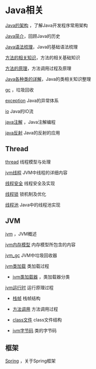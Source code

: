 # Java相关
[Java的架构](framework.md) ，了解Java开发程序常用架构

[Java简介](language_evolution.md)，回顾Java的历史

[Java语法梳理](java_syntax.md)，Java的基础语法梳理

[方法的相关知识](function.md)，方法的相关基础知识

[方法的原理](function_theory.md)，方法调用过程及原理

[Java各种类的详解](java_class.md)，Java的类相关知识整理

[gc](gc.md) ，垃圾回收

[exception](java_exception.md) Java的异常体系

[io](java_io.md) Java的IO流

[java注解](java_annotation.md) ，Java注解编程

[java反射](java_reflect.md) Java的反射的应用

## Thread

 [thread](thread/java_thread.md) 线程模型与处理

 [jvm线程](jvm\jvm_thead.md) JVM中线程的详细内容

 [线程安全](thread\thread_safe.md) 线程安全及实现

 [线程锁](thread\thread_lock.md) 锁机制及优化

 [线程池](thread\thread_pool.md) Java中的线程池实现

## JVM

 [jvm](jvm\jvm.md) ，JVM概述

 [jvm内存模型](jvm\jvm_memory_model.md) 内存模型所包含的内容

 [jvm_gc](jvm\jvm_gc.md) JVM中垃圾回收器

 [jvm类加载](jvm\jvm_class_load.md) 类加载过程

-  [jvm类加载器](jvm\jvm_classloader.md) ，类加载器分类

 [jvm运行时](jvm\jvm_runtime.md) 运行原理过程

- [栈帧](jvm\jvm_stack.md) 栈帧结构
- [方法调用](jvm\jvm_method_invoke.md) 方法调用过程
- [class文件](jvm\jvm_class_code.md) class文件结构

- [jvm字节码](jvm\jvm_class_code.md) 类的字节码

## 框架

 [Spring](spring\README.md) ，关于Spring框架

